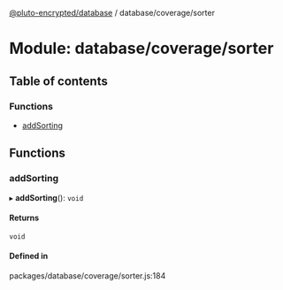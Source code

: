 [@pluto-encrypted/database](../README.md) / database/coverage/sorter

# Module: database/coverage/sorter

## Table of contents

### Functions

- [addSorting](database_coverage_sorter.md#addsorting)

## Functions

### addSorting

▸ **addSorting**(): `void`

#### Returns

`void`

#### Defined in

packages/database/coverage/sorter.js:184
